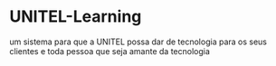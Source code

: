 # UNITEL-Learning
um sistema para que a UNITEL possa dar de tecnologia para os seus clientes e toda pessoa que seja amante da tecnologia
